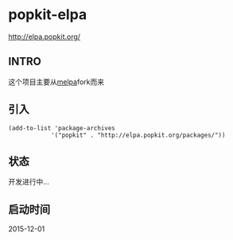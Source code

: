 # popkit-elpa
http://elpa.popkit.org/

## INTRO
这个项目主要从[melpa](https://github.com/aborn/melpa)fork而来
## 引入
```elisp
(add-to-list 'package-archives
            '("popkit" . "http://elpa.popkit.org/packages/"))
```

## 状态
开发进行中...

## 启动时间 
2015-12-01
